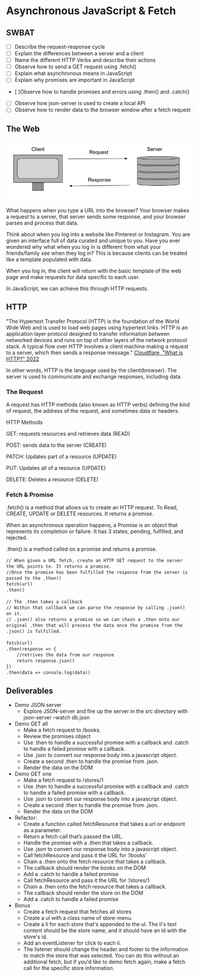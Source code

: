 # Asynchronous JavaScript & Fetch
## SWBAT
- [ ] Describe the request-response cycle
- [ ] Explain the differences between a server and a client
- [ ] Name the different HTTP Verbs and describe their actions
- [ ] Observe how to send a GET request using .fetch()
- [ ] Explain what asynchronous means in JavaScript
- [ ] Explain why promises are important in JavaScript
- [ ]Observe how to handle promises and errors using .then() and .catch()
- [ ] Observe how json-server is used to create a local API
- [ ] Observe how to render data to the browser window after a fetch request

## The Web
![request_response](assets/request_response.png)

What happens when you type a URL into the browser? 
Your browser makes a request to a server, that server sends some response, and your browser parses and process that data.

Think about when you log into a website like Pinterest or Instagram. You are given an interface full of data curated and unique to you. Have you ever wondered why what when you log in is different from what your friends/family see when they log in? This is because clients can be treated like a template populated with data. 

When you log in, the client will return with the basic template of the web page and make requests for data specific to each user. 

In JavaScript, we can achieve this through HTTP requests.

## HTTP
"The Hypertext Transfer Protocol (HTTP) is the foundation of the World Wide Web and is used to load web pages using hypertext links. HTTP is an application layer protocol designed to transfer information between networked devices and runs on top of other layers of the network protocol stack. A typical flow over HTTP involves a client machine making a request to a server, which then sends a response message."
[ Cloudflare, "What is HTTP?" 2022](https://www.cloudflare.com/learning/ddos/glossary/hypertext-transfer-protocol-http/)

In other words, HTTP is the language used by the client(browser). The server is used to communicate and exchange responses, including data.

### The Request 
A request has HTTP methods (also known as HTTP verbs)  defining the kind of request, the address of the request, and sometimes data or headers.

HTTP Methods

GET: requests resources and retrieves data (READ)

POST: sends data to the server (CREATE)

PATCH: Updates part of a resource (UPDATE)

PUT: Updates all of a resource (UPDATE)

DELETE: Deletes a resource (DELETE)

### Fetch & Promise
.fetch() is a method that allows us to create an HTTP request. To Read, CREATE, UPDATE or DELETE resources.
It returns a promise.

When an asynchronous operation happens, a Promise is an object that represents its completion or failure. 
It has 3 states, pending, fulfilled, and rejected. 

.then() is a method called on a promise and returns a promise.

```
// When given a URL fetch, create an HTTP GET request to the server the URL points to. It returns a promise.
//Once the promise has been fulfilled the response from the server is passed to the .then() 
fetch(url)
.then()

// The .then takes a callback
// Within that callback we can parse the response by calling .json() on it. 
// .json() also returns a promise so we can chain a .then onto our original .then that will process the data once the promise from the .json() is fulfilled. 

fetch(url)
.then(response => {
    //retrives the data from our response
    return response.json()
})
.then(data => console.log(data))

```

## Deliverables 

- Demo JSON server
    - Explore JSON-server and fire up the server in the src directory with json-server –watch db.json
- Demo GET all
    - Make a fetch request to /books. 
    - Review the promises object
    - Use .then to handle a successful promise with a callback and .catch to handle a failed promise with a callback.
    - Use .json to convert our response body into a javascript object.
    - Create a second .then to handle the promise from .json. 
    - Render the data on the DOM 
- Demo GET one
    - Make a fetch request to /stores/1 
    - Use .then to handle a successful promise with a callback and .catch to handle a failed promise with a callback.
    - Use .json to convert our response body into a javascript object.
    - Create a second .then to handle the promise from .json. 
    - Render the data on the DOM 
- Refactor:
    - Create a function called fetchResource that takes a url or endpoint as a parameter.
    - Return a fetch call that’s passed the URL.
    - Handle the promise with a .then that takes a callback.
    - Use .json to convert our response body into a javascript object.
    - Call fetchResource and pass it the URL for ‘/books’
    - Chain a .then onto the fetch resource that takes a callback.
    - The callback should render the books on the DOM
    - Add a .catch to handle a failed promise 
    - Call fetchResource and pass it the URL for ‘/stores/1
    - Chain a .then onto the fetch resource that takes a callback.
    - The callback should render the store on the DOM
    - Add a .catch to handle a failed promise 
- Bonus
    - Create a fetch request that fetches all stores
    - Create a ul with a class name of store-menu.
    - Create a li for each store that's appended to the ul. The li's text content should be the store name, and it should have an id with the store's id.
    - Add an eventListener for click to each li.
    - The listener should change the header and footer to the information to match the store that was selected. You can do this without an additional fetch, but if you'd like to demo fetch again, make a fetch call for the specific store information. 